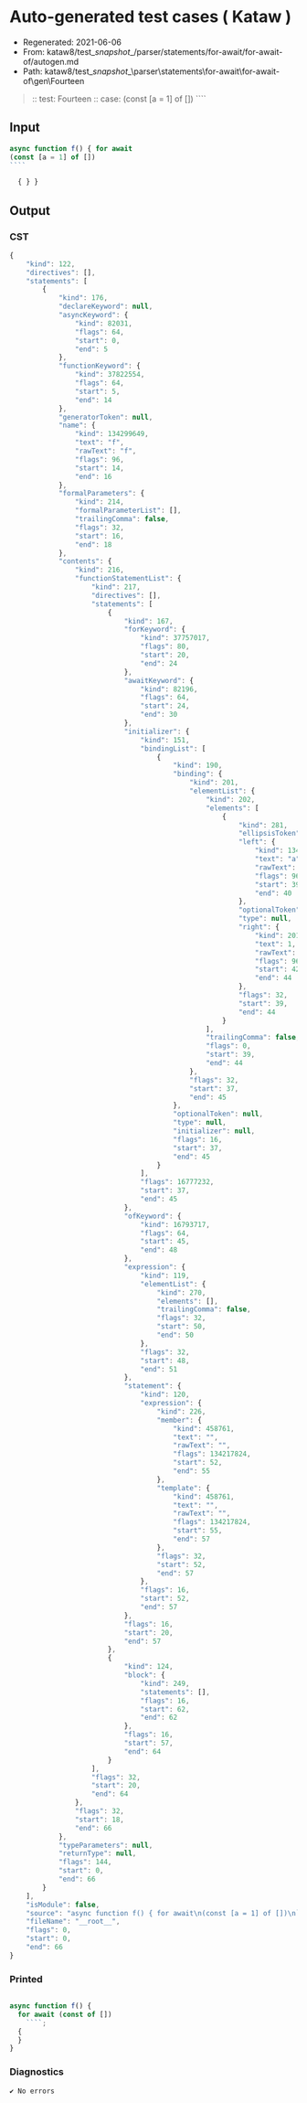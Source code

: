 # Auto-generated test cases ( Kataw )
- Regenerated: 2021-06-06
- From: kataw8/test\__snapshot__/parser/statements/for-await/for-await-of/autogen.md
- Path: kataw8/test\__snapshot__\parser\statements\for-await\for-await-of\gen\Fourteen
> :: test: Fourteen
> :: case: (const [a = 1] of [])
>          ````
>          
>          
## Input

`````js
async function f() { for await
(const [a = 1] of [])
````

  { } }
`````
## Output

### CST

```javascript
{
    "kind": 122,
    "directives": [],
    "statements": [
        {
            "kind": 176,
            "declareKeyword": null,
            "asyncKeyword": {
                "kind": 82031,
                "flags": 64,
                "start": 0,
                "end": 5
            },
            "functionKeyword": {
                "kind": 37822554,
                "flags": 64,
                "start": 5,
                "end": 14
            },
            "generatorToken": null,
            "name": {
                "kind": 134299649,
                "text": "f",
                "rawText": "f",
                "flags": 96,
                "start": 14,
                "end": 16
            },
            "formalParameters": {
                "kind": 214,
                "formalParameterList": [],
                "trailingComma": false,
                "flags": 32,
                "start": 16,
                "end": 18
            },
            "contents": {
                "kind": 216,
                "functionStatementList": {
                    "kind": 217,
                    "directives": [],
                    "statements": [
                        {
                            "kind": 167,
                            "forKeyword": {
                                "kind": 37757017,
                                "flags": 80,
                                "start": 20,
                                "end": 24
                            },
                            "awaitKeyword": {
                                "kind": 82196,
                                "flags": 64,
                                "start": 24,
                                "end": 30
                            },
                            "initializer": {
                                "kind": 151,
                                "bindingList": [
                                    {
                                        "kind": 190,
                                        "binding": {
                                            "kind": 201,
                                            "elementList": {
                                                "kind": 202,
                                                "elements": [
                                                    {
                                                        "kind": 281,
                                                        "ellipsisToken": null,
                                                        "left": {
                                                            "kind": 134299649,
                                                            "text": "a",
                                                            "rawText": "a",
                                                            "flags": 96,
                                                            "start": 39,
                                                            "end": 40
                                                        },
                                                        "optionalToken": null,
                                                        "type": null,
                                                        "right": {
                                                            "kind": 201392130,
                                                            "text": 1,
                                                            "rawText": "1",
                                                            "flags": 96,
                                                            "start": 42,
                                                            "end": 44
                                                        },
                                                        "flags": 32,
                                                        "start": 39,
                                                        "end": 44
                                                    }
                                                ],
                                                "trailingComma": false,
                                                "flags": 0,
                                                "start": 39,
                                                "end": 44
                                            },
                                            "flags": 32,
                                            "start": 37,
                                            "end": 45
                                        },
                                        "optionalToken": null,
                                        "type": null,
                                        "initializer": null,
                                        "flags": 16,
                                        "start": 37,
                                        "end": 45
                                    }
                                ],
                                "flags": 16777232,
                                "start": 37,
                                "end": 45
                            },
                            "ofKeyword": {
                                "kind": 16793717,
                                "flags": 64,
                                "start": 45,
                                "end": 48
                            },
                            "expression": {
                                "kind": 119,
                                "elementList": {
                                    "kind": 270,
                                    "elements": [],
                                    "trailingComma": false,
                                    "flags": 32,
                                    "start": 50,
                                    "end": 50
                                },
                                "flags": 32,
                                "start": 48,
                                "end": 51
                            },
                            "statement": {
                                "kind": 120,
                                "expression": {
                                    "kind": 226,
                                    "member": {
                                        "kind": 458761,
                                        "text": "",
                                        "rawText": "",
                                        "flags": 134217824,
                                        "start": 52,
                                        "end": 55
                                    },
                                    "template": {
                                        "kind": 458761,
                                        "text": "",
                                        "rawText": "",
                                        "flags": 134217824,
                                        "start": 55,
                                        "end": 57
                                    },
                                    "flags": 32,
                                    "start": 52,
                                    "end": 57
                                },
                                "flags": 16,
                                "start": 52,
                                "end": 57
                            },
                            "flags": 16,
                            "start": 20,
                            "end": 57
                        },
                        {
                            "kind": 124,
                            "block": {
                                "kind": 249,
                                "statements": [],
                                "flags": 16,
                                "start": 62,
                                "end": 62
                            },
                            "flags": 16,
                            "start": 57,
                            "end": 64
                        }
                    ],
                    "flags": 32,
                    "start": 20,
                    "end": 64
                },
                "flags": 32,
                "start": 18,
                "end": 66
            },
            "typeParameters": null,
            "returnType": null,
            "flags": 144,
            "start": 0,
            "end": 66
        }
    ],
    "isModule": false,
    "source": "async function f() { for await\n(const [a = 1] of [])\n````\n\n  { } }",
    "fileName": "__root__",
    "flags": 0,
    "start": 0,
    "end": 66
}
```

### Printed

```javascript

async function f() {
  for await (const of [])
    ````;
  {
  }
}
```

### Diagnostics

```javascript
✔ No errors
```


